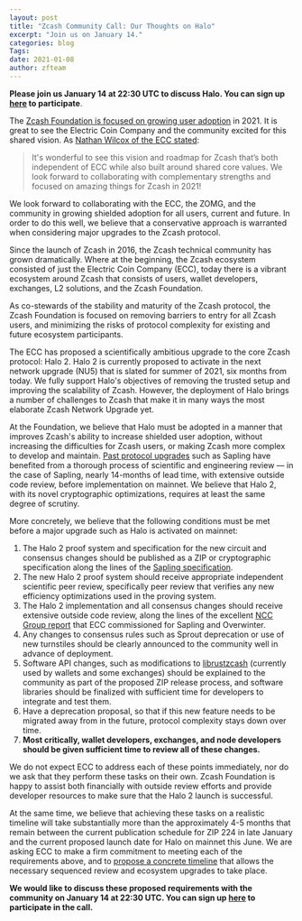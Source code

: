 ```yaml
---
layout: post
title: "Zcash Community Call: Our Thoughts on Halo"
excerpt: "Join us on January 14."
categories: blog
Tags: 
date: 2021-01-08
author: zfteam
---
```


**Please join us January 14 at 22:30 UTC to discuss Halo. You can sign up [here](https://docs.google.com/forms/d/1ESj4pz3ZvaH9nHbxZOygKXZS8-Gf8hXkwseODef8Vsg/edit#responses) to participate**.

The [Zcash Foundation is focused on growing user adoption](https://www.zfnd.org/blog/the-zcash-foundation-would-like-to-grow-user-adoption/) in 2021. It is great to see the Electric Coin Company and the community excited for this shared vision. As [Nathan Wilcox of the ECC stated](https://twitter.com/least_nathan/status/1337162728562065408):

> It's wonderful to see this vision and roadmap for Zcash that’s both independent of ECC while also built around shared core values. We look forward to collaborating with complementary strengths and focused on amazing things for Zcash in 2021!


We look forward to collaborating with the ECC, the ZOMG, and the community in growing shielded adoption for all users, current and future. In order to do this well, we believe that a conservative approach is warranted when considering major upgrades to the Zcash protocol.

Since the launch of Zcash in 2016, the Zcash technical community has grown dramatically. Where at the beginning, the Zcash ecosystem consisted of just the Electric Coin Company (ECC), today there is a vibrant ecosystem around Zcash that consists of users, wallet developers, exchanges, L2 solutions, and the Zcash Foundation. 

As co-stewards of the stability and maturity of the Zcash protocol, the Zcash Foundation is focused on removing barriers to entry for all Zcash users, and minimizing the risks of protocol complexity for existing and future ecosystem participants.

The ECC has proposed a scientifically ambitious upgrade to the core Zcash protocol: Halo 2. Halo 2 is currently proposed to activate in the next network upgrade (NU5) that is slated for summer of 2021, six months from today. We fully support Halo's objectives of removing the trusted setup and improving the scalability of Zcash. However, the deployment of Halo brings a number of challenges to Zcash that make it in many ways the most elaborate Zcash Network Upgrade yet. 

At the Foundation, we believe that Halo must be adopted in a manner that improves Zcash's ability to increase shielded user adoption, without increasing  the difficulties for Zcash users, or making Zcash more complex to develop and maintain. [Past protocol upgrades](https://docs.google.com/drawings/d/1WAvIkVBv_fC4L4wDoAJaMTYVh3dJbwhR5YuP5HgOjFw/edit) such as Sapling have benefited from a thorough process of scientific and engineering review — in the case of Sapling, nearly 14-months of lead time, with extensive outside code review, before implementation on mainnet. We believe that Halo 2, with its novel cryptographic optimizations, requires at least the same degree of scrutiny.

More concretely, we believe that the following conditions must be met before a major upgrade such as Halo is activated on mainnet:

1. The Halo 2 proof system and specification for the new circuit and consensus changes should be published as a ZIP or cryptographic specification along the lines of the [Sapling specification](https://github.com/zcash/zips/blob/master/protocol/sapling.pdf).
2. The new Halo 2 proof system should receive appropriate independent scientific peer review, specifically peer review that verifies any new efficiency optimizations used in the proving system.
3. The Halo 2 implementation and all consensus changes should receive extensive outside code review, along the lines of the excellent [NCC Group report](https://research.nccgroup.com/wp-content/uploads/2020/07/NCC_Group_Zcash2018_Public_Report_2019-01-30_v1.3.pdf) that ECC commissioned for Sapling and Overwinter. 
4. Any changes to consensus rules such as Sprout deprecation or use of new turnstiles should be clearly announced to the community well in advance of deployment.
5. Software API changes, such as modifications to [librustzcash](https://github.com/zcash/librustzcash) (currently used by wallets and some exchanges) should be explained to the community as part of the proposed ZIP release process, and software libraries should be finalized with sufficient time for developers to integrate and test them.
6. Have a deprecation proposal, so that if this new feature needs to be migrated away from in the future, protocol complexity stays down over time.
7. **Most critically, wallet developers, exchanges, and node developers should be given sufficient time to review all of these changes.**

We do not expect ECC to address each of these points immediately, nor do we ask that they perform these tasks on their own. Zcash Foundation is happy to assist both financially with outside review efforts and provide developer resources to make sure that the Halo 2 launch is successful.

At the same time, we believe that achieving these tasks on a realistic timeline will take substantially more than the approximately 4-5 months that remain between the current publication schedule for ZIP 224 in late January and the current proposed launch date for Halo on mainnet this June. We are asking ECC to make a firm commitment to meeting each of the requirements above, and to [propose a concrete timeline](https://docs.google.com/drawings/d/1WAvIkVBv_fC4L4wDoAJaMTYVh3dJbwhR5YuP5HgOjFw/edit) that allows the necessary sequenced review and ecosystem upgrades to take place.

**We would like to discuss these proposed requirements with the community on January 14 at 22:30 UTC. You can sign up [here](https://docs.google.com/forms/d/1ESj4pz3ZvaH9nHbxZOygKXZS8-Gf8hXkwseODef8Vsg/edit#responses) to participate in the call.**
